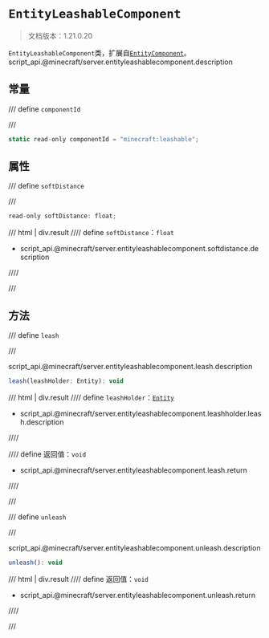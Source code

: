 # `EntityLeashableComponent`

> 文档版本：1.21.0.20

`EntityLeashableComponent`类，扩展自[`EntityComponent`](./entitycomponent.md)。script_api.@minecraft/server.entityleashablecomponent.description

## 常量

/// define
`componentId`


///

```js
static read-only componentId = "minecraft:leashable";
```


## 属性

/// define
`softDistance`


///

```js
read-only softDistance: float;
```

/// html | div.result
//// define
`softDistance`：`float`

- script_api.@minecraft/server.entityleashablecomponent.softdistance.description


////

///


## 方法

/// define
`leash`


///

script_api.@minecraft/server.entityleashablecomponent.leash.description

```js
leash(leashHolder: Entity): void
```

/// html | div.result
//// define
`leashHolder`：[`Entity`](./entity.md)

- script_api.@minecraft/server.entityleashablecomponent.leashholder.leash.description


////

//// define
返回值：`void`

- script_api.@minecraft/server.entityleashablecomponent.leash.return


////

///


/// define
`unleash`


///

script_api.@minecraft/server.entityleashablecomponent.unleash.description

```js
unleash(): void
```

/// html | div.result
//// define
返回值：`void`

- script_api.@minecraft/server.entityleashablecomponent.unleash.return


////

///

